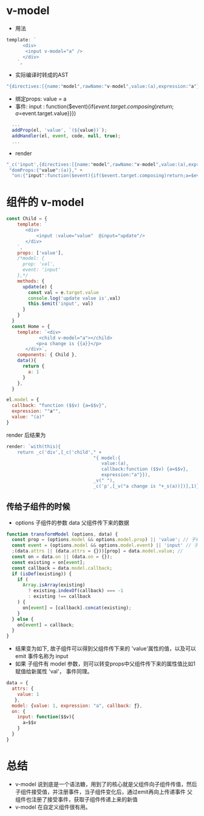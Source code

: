 # v-model 
- 用法
```javascript
template: `
      <div>
       <input v-model="a" />
      </div>
    `,
```

- 实际编译时转成的AST 
```javascript
"{directives:[{name:"model",rawName:"v-model",value:(a),expression:"a"}],domProps:{"value":(a)},on:{"input":function($event){if($event.target.composing)return;a=$event.targe
```

- 绑定props: value = a
- 事件: input : function($event){if($event.target.composing)return;a=$event.target.value}}})
```javascript
  ...
  addProp(el, 'value', `(${value})`);
  addHandler(el, event, code, null, true);
  ...
```
- render
```javascript
"_c('input',{directives:[{name:"model",rawName:"v-model",value:(a),expression:"a"}]," +
 "domProps:{"value":(a)}," +
  "on:{"input":function($event){if($event.target.composing)return;a=$event.target.value}}})"
```


# 组件的 v-model

```javascript
const Child = {
    template: `
       <div>
           <input :value="value"  @input="update"/>
       </div>
    `,
    props: ['value'],
    /*model: {
      prop: 'val',
      event: 'input'
    },*/
    methods: {
      update(e) {
        const val = e.target.value
        console.log('update value is',val)
        this.$emit('input', val)
      }
    }
  }
  const Home = {
    template: `<div>
            <child v-model="a"></child>
           <p>a change is {{a}}</p>
       </div>`,
    components: { Child },
    data(){
      return {
        a: 1
      }
    },
  }
```


```javascript
el.model = {
  callback: "function ($$v) {a=$$v}",
  expression: ""a"",
  value: "(a)"
}
```
render 后结果为 

```javascript
render: `with(this){
    return _c('div',[_c('child'," +
                                "{ model:{ 
                                   value:(a),
                                   callback:function ($$v) {a=$$v},
                                   expression:"a"}}),
                                _v(" "),
                                _c('p',[_v("a change is "+_s(a))])],1)}`


```

## 传给子组件的时候 
- options 子组件的参数 data 父组件传下来的数据
```javascript
function transformModel (options, data) {
  const prop = (options.model && options.model.prop) || 'value'; // 子组件prop 的属性 取当前model参数中设定的, 如果没有定义则取默认 'value'
  const event = (options.model && options.model.event) || 'input' // 子组件事件的key 同上
  ;(data.attrs || (data.attrs = {}))[prop] = data.model.value; // 
  const on = data.on || (data.on = {});
  const existing = on[event];
  const callback = data.model.callback;
  if (isDef(existing)) {
    if (
      Array.isArray(existing)
        ? existing.indexOf(callback) === -1
        : existing !== callback
    ) {
      on[event] = [callback].concat(existing);
    }
  } else {
    on[event] = callback;
  }
}
```

- 结果变为如下, 故子组件可以得到父组件传下来的 'value'属性的值，以及可以emit 事件名称为 input 
- 如果 子组件有 model 参数，则可以转变props中父组件传下来的属性值比如1 赋值给新属性 'val'， 事件同理。

```javascript
data = {
  attrs: {
    value: 1
   },
  model: {value: 1, expression: "a", callback: ƒ},
  on: {
    input: function($$v){
      a=$$v
    }
  }
}

```

# 总结
- v-model 说到底是一个语法糖，用到了的核心就是父组件向子组件传值，然后子组件接受值，并注册事件，当子组件变化后，通过emit再向上传递事件
  父组件也注册了接受事件，获取子组件传递上来的新值
- v-model 在自定义组件很有用。